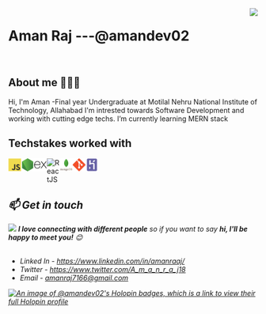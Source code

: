 <img align="right" src="https://visitor-badge.glitch.me/badge?page_id=amanpgexyz&left_color=green&right_color=red">

<h1>Aman Raj ---@amandev02 
</h1>                     



</br>
<h2>About me 👱🏻‍♂️</h2>
Hi, I'm Aman -Final year Undergraduate at Motilal Nehru National Institute of Technology, Allahabad
I'm intrested towards Software Development and working with cutting edge techs. I’m currently learning MERN stack




<!--
**Amandev02/amandev02** is a ✨ _special_ ✨ repository because its `README.md` (this file) appears on your GitHub profile.

Here are some ideas to get you started:

- 🔭 I’m currently working on ...
- 🌱 I’m currently learning ...
- 👯 I’m looking to collaborate on ...
- 🤔 I’m looking for help with ...
- 💬 Ask me about ...
- 📫 How to reach me: ...
- 😄 Pronouns: ...
- ⚡ Fun fact: ...
-->
<h2>Techstakes worked with</h2>
<img align="left" alt="JavaScript" width="26px" src="https://raw.githubusercontent.com/devicons/devicon/master/icons/javascript/javascript-original.svg" target="_blank"/>
<img align="left" alt="NodeJS" width="26px" src="https://raw.githubusercontent.com/devicons/devicon/master/icons/nodejs/nodejs-original.svg" target="_blank"/>
<img align="left" alt="ExpressJS" width="26px" src="https://raw.githubusercontent.com/devicons/devicon/master/icons/express/express-original.svg" target="_blank"/>
<img align="left" alt="ReactJS" width="26px" src="https://cdn4.iconfinder.com/data/icons/logos-3/600/React.js_logo-512.png" target="_blank"/>
<img align="left" alt="MongoDB" width="26px" src="https://raw.githubusercontent.com/devicons/devicon/master/icons/mongodb/mongodb-original-wordmark.svg" target="_blank"/>
<img align="left" alt="Git" width="26px" src="https://raw.githubusercontent.com/devicons/devicon/master/icons/git/git-original.svg" target="_blank"/>
<img align="left" alt="Heroku" width="26px" src="https://raw.githubusercontent.com/devicons/devicon/master/icons/heroku/heroku-plain.svg" target="_blank"/>
<br/>
<br/>
<br/>
<em>
</div>

<h2> 📫 Get in touch </h2>
    <img src="https://media.giphy.com/media/LnQjpWaON8nhr21vNW/giphy.gif" width="60" target="_blank"> <em><b>I love connecting with different people</b> so if you want to say <b>hi, I'll be happy to meet you!</b> 😊</em>
<br/>
<br/>

-  Linked In - https://www.linkedin.com/in/amanraaj/
-  Twitter -   https://www.twitter.com/A_m_a_n_r_a_j18
-  Email - amanraj7166@gmail.com



[![An image of @amandev02's Holopin badges, which is a link to view their full Holopin profile](https://holopin.me/amandev02)](https://holopin.io/@amandev02)
<!--
## Watch my contributions get eaten by a snake 🐍
![Snake animation](https://github.com/Amandev02/Amandev02/blob/output/github-contribution-grid-snake.svg) -->
